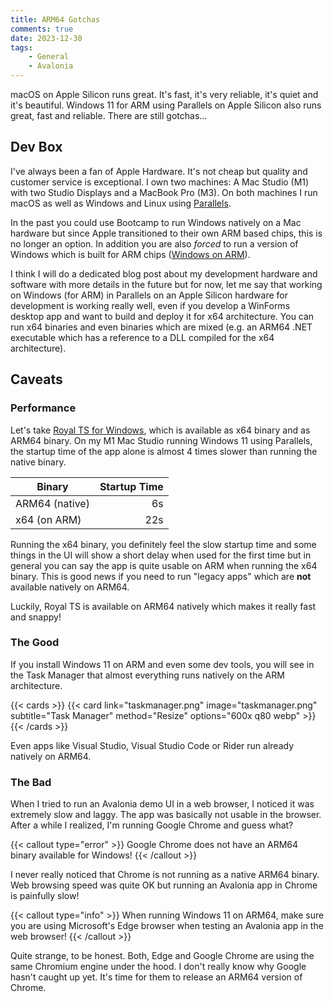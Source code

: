 ```yaml
---
title: ARM64 Gotchas
comments: true
date: 2023-12-30
tags: 
    - General
    - Avalonia
---
```


macOS on Apple Silicon runs great. It's fast, it's very reliable, it's quiet and it's beautiful. Windows 11 for ARM using Parallels on Apple Silicon also runs great, fast and reliable. There are still gotchas...

<!--more-->

## Dev Box
I've always been a fan of Apple Hardware. It's not cheap but quality and customer service is exceptional. I own two machines: A Mac Studio (M1) with two Studio Displays and a MacBook Pro (M3). On both machines I run macOS as well as Windows and Linux using [Parallels](https://www.parallels.com/eu/).

In the past you could use Bootcamp to run Windows natively on a Mac hardware but since Apple transitioned to their own ARM based chips, this is no longer an option. In addition you are also *forced* to run a version of Windows which is built for ARM chips ([Windows on ARM](https://learn.microsoft.com/en-us/windows/arm/overview)).

I think I will do a dedicated blog post about my development hardware and software with more details in the future but for now, let me say that working on Windows (for ARM) in Parallels on an Apple Silicon hardware for development is working really well, even if you develop a WinForms desktop app and want to build and deploy it for x64 architecture. You can run x64 binaries and even binaries which are mixed (e.g. an ARM64 .NET executable which has a reference to a DLL compiled for the x64 architecture).

## Caveats

### Performance
Let's take [Royal TS for Windows](https://royalapps.com/ts/win/features), which is available as x64 binary and as ARM64 binary. On my M1 Mac Studio running Windows 11 using Parallels, the startup time of the app alone is almost 4 times slower than running the native binary.

| Binary | Startup Time |
|--------|-------------:|
| ARM64 (native) | 6s |
| x64 (on ARM) | 22s|

Running the x64 binary, you definitely feel the slow startup time and some things in the UI will show a short delay when used for the first time but in general you can say the app is quite usable on ARM when running the x64 binary. This is good news if you need to run "legacy apps" which are **not** available natively on ARM64.

Luckily, Royal TS is available on ARM64 natively which makes it really fast and snappy!

### The Good
If you install Windows 11 on ARM and even some dev tools, you will see in the Task Manager that almost everything runs natively on the ARM architecture.

{{< cards >}}
  {{< card link="taskmanager.png" image="taskmanager.png" subtitle="Task Manager" method="Resize" options="600x q80 webp" >}}
{{< /cards >}}

Even apps like Visual Studio, Visual Studio Code or Rider run already natively on ARM64.

### The Bad
When I tried to run an Avalonia demo UI in a web browser, I noticed it was extremely slow and laggy. The app was basically not usable in the browser. After a while I realized, I'm running Google Chrome and guess what? 

{{< callout type="error" >}}
  Google Chrome does not have an ARM64 binary available for Windows!
{{< /callout >}}

I never really noticed that Chrome is not running as a native ARM64 binary. Web browsing speed was quite OK but running an Avalonia app in Chrome is painfully slow!

{{< callout type="info" >}}
  When running Windows 11 on ARM64, make sure you are using Microsoft's Edge browser when testing an Avalonia app in the web browser!
{{< /callout >}}

Quite strange, to be honest. Both, Edge and Google Chrome are using the same Chromium engine under the hood. I don't really know why Google hasn't caught up yet. It's time for them to release an ARM64 version of Chrome.
